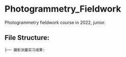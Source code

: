 # Photogrammetry_Fieldwork
Photogrammetry fieldwork course in 2022, junior.
## File Structure:
```
├── 摄影测量实习成果: 
```
